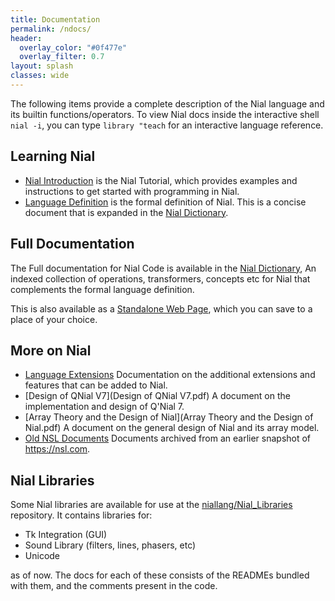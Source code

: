```yaml
---
title: Documentation
permalink: /ndocs/
header:
  overlay_color: "#0f477e"
  overlay_filter: 0.7
layout: splash
classes: wide
---
```


The following items provide a complete description of the Nial language and its builtin functions/operators. To view Nial docs inside the interactive shell `nial -i`, you can type `library "teach` for an interactive language reference.

## Learning Nial

- [Nial Introduction](intro/) is the Nial Tutorial, which provides examples and instructions to get started with programming in Nial.
- [Language Definition](lang/) is the formal definition of Nial. This is a concise document
that is expanded in the [Nial Dictionary](NialDict2.md).

## Full Documentation

The Full documentation for Nial Code is available in the [Nial Dictionary](dict/), An indexed collection of operations, transformers, concepts etc for Nial that complements the formal language definition.

This is also available as a [Standalone Web Page](NialDictionary.html), which you can save to a place of your choice.


## More on Nial
 
- [Language Extensions](NialExtensions.md) Documentation on the additional extensions and features that can be added to Nial.
- [Design of QNial V7](Design of QNial V7.pdf) A document on the implementation and design of Q'Nial 7.
- [Array Theory and the Design of Nial](Array Theory and the Design of Nial.pdf) A document on the general design of Nial and its array model.
- [Old NSL Documents](nsl/index.md) Documents archived from an earlier snapshot of https://nsl.com.

## Nial Libraries

Some Nial libraries are available for use at the [niallang/Nial_Libraries](https://github.com/niallang/Nial_Libraries) repository. It contains libraries for:

- Tk Integration (GUI)
- Sound Library (filters, lines, phasers, etc)
- Unicode

as of now. The docs for each of these consists of the READMEs bundled with them, and the comments present in the code.





